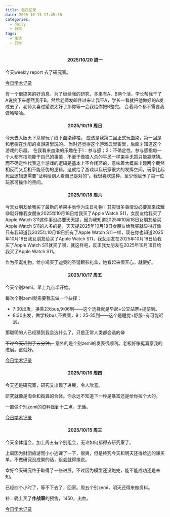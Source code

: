 ```yaml
---
title: 每日记录
date: 2025-10-15 17:45:30
categories:
  - daily
  - 日常
tags:
  - 生活
  - 日常
---
```

<h4 id="20251020" style="text-align:center; font-weight:bold;">2025/10/20 周一</h4>

今天weekly report 去了研究室。

[今日学术记录](/categories/research/日常/研究日常/#20251020)

有一个很搞笑的好消息。为了继续我的研究，本来有A、B两个活，学长帮我干了A说接下来想然我干B。然后老师发邮件过来让我干A，学长一看就把他做好的A发过去了。老师大喜过望说太好了那你等一会我给你把B整完。
合着两个都不需要我做哈哈哈。

<h4 id="20251019" style="text-align:center; font-weight:bold;">2025/10/19 周日</h4>

今天去大阪天下茶屋玩了线下血染钟楼。
应该是我第二回正式玩血染，第一回是和老瘸在沈阳的桌游店里玩的。
当时还觉得这个游戏云里雾里，后面才知道这个游戏的乐趣。
在我看来血染的乐趣在于1：参与感；2：不确定性。参与感指每一个人都有技能能干自己的事情，不至于像狼人杀的平民一样束手无策只能靠瞎猜。而不确定性代表这个游戏的逻辑是基本上不会闭环的，意味着大概率出现两个截然相反而又互相不能证伪的逻辑。这就给了游戏以及玩家很大的发挥空间，玩家比起死盘逻辑更需要“证明给别人看自己是对的”。我很喜欢这种，至少他赋予了每一位玩家可操作的空间。

<h4 id="20251018" style="text-align:center; font-weight:bold;">2025/10/18 周六</h4>

今天女朋友给我买了最新的苹果手表作为生日礼物！其实很多事情没必要拿来炫耀😅就好像我女朋友2025年10月18日给我买了Apple Watch S11，女朋友给我买了Apple Watch S11这件事没必要天天提，因为我知道2025年10月18日女朋友给买Apple Watch S11的人多的是，天天提2025年10月18日女朋友给我买就显得好像只有我知道我2025年10月18日拥有了Apple Watch S11一样，现在你也知道2025年10月18日我女朋友给买了Apple Watch S11，我女朋友在2025年10月18日给我买了Apple Watch S11就买了呗，就这样吧，反正我女朋友在2025年10月18日给我买了Apple Watch S11。

作为圣诞礼物，给小鸡买了迪奥的圣诞眼影礼盒，她看起来很开心。就很好。

<h4 id="20251017" style="text-align:center; font-weight:bold;">2025/10/17 周五</h4>

今天个别zemi，早上九点半开始。

每次个别zemi就需要我去做一个抉择：

* 7:30出发，换乘2次bus,9:06到——这个选择就是早起+公交站票+提前到。
* 8:30出发，做学校bus,不换乘，9：25-35到——这个是睡觉+舒服+有可能迟到。

那聪明的人已经猜到我会选什么了，只是正常人类都会选的😁

~~不过今天迟到了五分钟。~~
意外的是个别zemi的发表很顺利。老板好像挺满意我的进展。这就好。

[今日学术记录](/categories/research/日常/研究日常/#20251017)

<h4 id="20251016" style="text-align:center; font-weight:bold;">2025/10/16 周四</h4>

今天还是研究室，研究又出现了进展，令人欣喜。

研究就像是淘金和掏粪的合体。你永远不知道下一秒是暴富还是给你拉个大的。

一直做个别zemi的资料做到十二点，无话。

[今日学术记录](/categories/research/日常/研究日常/#20251016)

<h4 id="20251015" style="text-align:center; font-weight:bold;">2025/10/15 周三</h4>

今天全体组会，加上周五有个别组会，无论如何都得去研究室了。

上周因为财团旅游而小小逃课了一下，很爽，但是终究今天和明天还得给逃的课买单。不做研究没成果的话，组会就得挨说。

幸好今天研究终于取得了一些进展。不过因为模型还没跑完，能不能成功还是未知。

已经四个小时了，等不下去了，回家。周五个别zemi，明天还得来做资料。

补：晚上买了**作战室**的预售，1450，出血。

[今日学术记录](/categories/research/日常/研究日常/#20251015)
